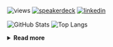 ![views](https://komarev.com/ghpvc/?username=chck&color=blueviolet)
[![speakerdeck](https://img.shields.io/badge/Speaker_Deck-chck-8a2be2?style=flat-square&logo=speaker-deck)](https://speakerdeck.com/chck)
[![linkedin](https://img.shields.io/badge/LinkedIn-chck-8a2be2?style=flat-square&logo=linkedin)](https://www.linkedin.com/in/chck/)

<p align="left"> 
  <img alt="GitHub Stats" align="center" height="150" src="https://github-readme-stats-nine-umber-51.vercel.app/api?username=chck&count_private=true&show_icons=true&hide_title=true&theme=buefy" />
  <img alt="Top Langs" align="center" height="150" src="https://github-readme-stats-nine-umber-51.vercel.app/api/top-langs/?username=chck&layout=compact&count_private=true&show_icons=true&hide_title=true&theme=buefy" />
</p>

<details>
  <summary><b>Read more</b></summary>
  <br>

  <!--START_SECTION:waka-->
**🐱 My GitHub Data** 

> 📦 125.7 kB Used in GitHub's Storage 
 > 
> 🏆 387 Contributions in the Year 2025
 > 
> 💼 Opted to Hire
 > 
> 📜 133 Public Repositories 
 > 
> 🔑 24 Private Repositories 
 > 
**I'm a Night 🦉** 

```text
🌞 Morning                1344 commits        ████░░░░░░░░░░░░░░░░░░░░░   17.58 % 
🌆 Daytime                2278 commits        ███████░░░░░░░░░░░░░░░░░░   29.80 % 
🌃 Evening                2126 commits        ███████░░░░░░░░░░░░░░░░░░   27.81 % 
🌙 Night                  1896 commits        ██████░░░░░░░░░░░░░░░░░░░   24.80 % 
```
📅 **I'm Most Productive on Thursday** 

```text
Monday                   1436 commits        █████░░░░░░░░░░░░░░░░░░░░   18.79 % 
Tuesday                  1159 commits        ████░░░░░░░░░░░░░░░░░░░░░   15.16 % 
Wednesday                1380 commits        █████░░░░░░░░░░░░░░░░░░░░   18.05 % 
Thursday                 1638 commits        █████░░░░░░░░░░░░░░░░░░░░   21.43 % 
Friday                   826 commits         ███░░░░░░░░░░░░░░░░░░░░░░   10.81 % 
Saturday                 500 commits         ██░░░░░░░░░░░░░░░░░░░░░░░   06.54 % 
Sunday                   705 commits         ██░░░░░░░░░░░░░░░░░░░░░░░   09.22 % 
```


📊 **This Week I Spent My Time On** 

```text
💬 Programming Languages: 
Markdown                 57 mins             ██████░░░░░░░░░░░░░░░░░░░   22.44 % 
YAML                     51 mins             █████░░░░░░░░░░░░░░░░░░░░   20.26 % 
TOML                     48 mins             █████░░░░░░░░░░░░░░░░░░░░   18.76 % 
Terraform                22 mins             ██░░░░░░░░░░░░░░░░░░░░░░░   08.60 % 
Python                   19 mins             ██░░░░░░░░░░░░░░░░░░░░░░░   07.61 % 

🔥 Editors: 
PyCharm                  2 hrs 40 mins       ████████████████░░░░░░░░░   62.71 % 
Obsidian                 49 mins             █████░░░░░░░░░░░░░░░░░░░░   19.26 % 
Neovim                   16 mins             ██░░░░░░░░░░░░░░░░░░░░░░░   06.56 % 
Zed                      13 mins             █░░░░░░░░░░░░░░░░░░░░░░░░   05.07 % 
Unknown Editor           12 mins             █░░░░░░░░░░░░░░░░░░░░░░░░   04.81 % 
```

**I Mostly Code in Python** 

```text
Python                   47 repos            █████████░░░░░░░░░░░░░░░░   34.31 % 
Jupyter Notebook         19 repos            ███░░░░░░░░░░░░░░░░░░░░░░   13.87 % 
Ruby                     11 repos            ██░░░░░░░░░░░░░░░░░░░░░░░   08.03 % 
Rust                     8 repos             █░░░░░░░░░░░░░░░░░░░░░░░░   05.84 % 
TypeScript               6 repos             █░░░░░░░░░░░░░░░░░░░░░░░░   04.38 % 
```



**Timeline**

![Lines of Code chart](https://raw.githubusercontent.com/chck/chck/main/assets/bar_graph.png)


 Last Updated on 2025-05-09 02:08 UTC
<!--END_SECTION:waka-->
</details>

